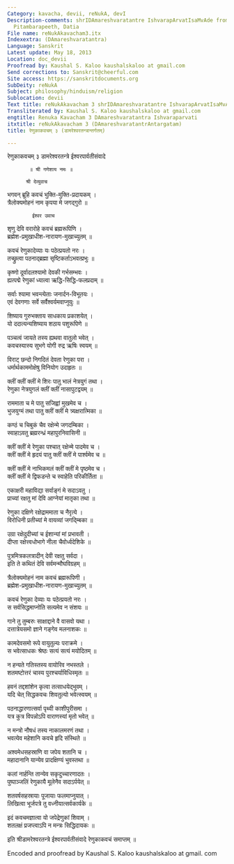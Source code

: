 ```yaml
---
Category: kavacha, devii, reNukA, devI
Description-comments: shrIDAmareshvaratantre IshvarapArvatIsaMvAde from shrIreNukAtantram,
  Pitambarapeeth, Datia
File name: reNukAkavacham3.itx
Indexextra: (DAmareshvaratantra)
Language: Sanskrit
Latest update: May 18, 2013
Location: doc_devii
Proofread by: Kaushal S. Kaloo kaushalskaloo at gmail.com
Send corrections to: Sanskrit@cheerful.com
Site access: https://sanskritdocuments.org
SubDeity: reNukA
Subject: philosophy/hinduism/religion
Sublocation: devii
Text title: reNukAkavacham 3 shrIDAmareshvaratantre IshvarapArvatIsaMvAde
Transliterated by: Kaushal S. Kaloo kaushalskaloo at gmail.com
engtitle: Renuka Kavacham 3 DAmareshvaratantra Ishvaraparvati
itxtitle: reNukAkavacham 3 (DAmareshvaratantrAntargatam)
title: रेणुकाकवचम् ३ (डामरेश्वरतन्त्रान्तर्गतम्)

---
```

  
 रेणुकाकवचम् ३ डामरेश्वरतन्त्रे ईश्वरपार्वतीसंवादे   
  
           ॥ श्री गणेशाय नमः ॥  
  
          श्री देव्युवाच   
  
भगवन् ब्रूहि कवचं भुक्ति-मुक्ति-प्रदायकम् ।  
त्रैलोक्यमोहनं नाम कृपया मे जगद्गुरो ॥  
  
            ईश्वर उवाच  
शृणु देवि वरारोहे कवचं ब्रह्मरूपिणि ।  
ब्रह्मेश-प्रमुखाधीश-नारायण-मुखाच्युतम् ॥  
  
कवचं रेणुकादेव्याः यः पठेत्प्रयतो नरः ।  
तच्छ्रुत्वा पठनाद्ब्रह्मा सृष्टिकर्ताऽभवत्प्रभुः ॥  
  
कृष्णो दूर्वादलश्यामो देवकी गर्भसम्भवः ।  
ह्यत्पद्मे रेणुकां ध्यात्वा ऋद्धि-सिद्धि-फलप्रदाम् ॥  
  
सर्वाः श्यामा भवन्त्येताः जनार्दन-विभूतयः ।  
एवं देवगणाः सर्वे सर्वैश्वर्यमवाप्नुयुः ॥  
  
शिष्याय गुरुभक्ताय साधकाय प्रकाशयेत् ।  
यो ददात्यन्यशिष्याय शठाय पशुरूपिणे ॥  
  
पञ्चत्वं जायते तस्य ह्यथवा वातुलो भवेत् ।  
कवचस्यास्य सुभगे योगी रुद्र ऋषिः स्वयम् ॥  
  
विराट् छन्दो निगदितं देवता रेणुका परा ।  
धर्मार्थकाममोक्षेषु विनियोग उदाहृतः ॥  
  
क्लीं क्लीं क्लीं मे शिरः पातु भालं नेत्रयुगं तथा ।  
रेणुका नेत्रयुगलं क्लीं क्लीं नासापुटद्वयम् ॥  
  
राममाता च मे पातु सजिह्वां मुखमेव च ।  
भुजयुग्मं तथा पातु क्लीं क्लीं मे त्र्यक्षरात्मिका ॥  
  
कण्ठं च चिबुकं चैव रक्षेन्मे जगदम्बिका ।  
स्वाहाऽवतु ब्रह्मरन्ध्रं महापुरनिवासिनी ॥  
  
क्लीं क्लीं मे रेणुका पश्चात् रक्षेन्मे पादमेव च ।  
क्लीं क्लीं मे हृदयं पातु क्लीं क्लीं मे पार्श्वमेव च ॥  
  
क्लीं क्लीं मे नाभिकमलं क्लीं क्लीं मे पृष्ठमेव च ।  
क्लीं क्लीं मे द्विफडन्ते च स्वाहेति परिकीर्तिता ॥  
  
एकाक्षरी महाविद्या सर्वाङ्गं मे सदाऽवतु ।  
प्राच्यां रक्षतु मां देवि आग्नेयां मातृका तथा ॥  
  
रेणुका दक्षिणे रक्षेद्राममाता च नैरृत्ये ।  
विरोधिनी प्रतीच्यां मे वायव्यां जगद्म्बिका ॥  
  
उग्रा रक्षेदुदीच्यां च ईशान्यां मां प्रभावती ।  
दीप्ता रक्षेत्त्वधोभागे नीला चैवोर्ध्वदेशिके ॥  
  
पुत्रमित्रकलत्रादीन् देवी रक्षतु सर्वदा ।  
इति ते कथितं देवि सर्वमन्मौघविग्रहम् ॥  
  
त्रैलोक्यमोहनं नाम कवचं ब्रह्मरूपिणी ।  
ब्रह्मेश-प्रमुखाधीश-नारायण-मुखाच्युतम् ॥  
  
कवचं रेणुका देव्याः यः पठेत्प्रयतो नरः ।  
स सर्वसिद्धमाप्नोति सत्यमेव न संशयः ॥  
  
गाने तु तुम्बरुः साक्षाद्दाने वै वासवो यथा ।  
दत्तात्रेयसमो ज्ञाने गङ्गेव मलनाशकः ॥  
  
कामदेवसमो रूपे वायुतुल्यः पराक्रमे ।  
स भवेत्साधकः श्रेष्ठः सत्यं सत्यं मयोदितम् ॥  
  
न हन्यते गतिस्तस्य वायोरिव नभस्तले ।  
शतमष्टोत्तरं चास्य पुरश्चर्याविधिस्मृतः ॥  
  
हवनं तद्दशांशेन कृत्वा तत्साधयेद्भुवम् ।  
यदि चेत् सिद्धकवचः शिवतुल्यो भवेत्स्वयम् ॥  
  
पठनाद्धारणात्सर्वा पृथ्वी काशीपुरीसमा ।  
यत्र कुत्र विपन्नोऽपि वाराणस्यां मृतो भवेत् ॥  
  
न मन्त्रो नौषधं तस्य नाकालमरणं तथा ।  
भवत्येव महेशानि कवचे हृदि संस्थिते ॥  
  
अश्वमेधसहस्राणि वा जपेय शतानि च ।  
महादानानि यान्येव प्रादक्षिण्यं भुवस्तथा ॥  
  
कलां नार्हन्ति तान्येव सकृदुच्चारणादतः ।  
पुष्पाञ्जलिं रेणुकायै मूलेनैव सदाऽर्पयेत् ॥  
  
शतवर्षसहस्रायाः पूजायाः फलमाप्नुयात् ।  
लिखित्वा भूर्जपत्रे तु वध्नीयात्सर्वकार्यके ॥  
  
इदं कवचमज्ञात्वा यो जपेद्रेणुकां शिवाम् ।  
शतलक्षं प्रजप्त्वाऽपि न मन्त्रः सिद्धिदायकः ॥  
  
इति श्रीडामरेश्वरतन्त्रे ईश्वरपार्वतीसंवादे रेणुकाकवचं समाप्तम् ॥  
  
   
Encoded and proofread by Kaushal S. Kaloo     kaushalskaloo  at gmail. com   
  

